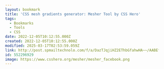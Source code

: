 ```yaml
---
layout: bookmark
title: 'CSS mesh gradients generator: Mesher Tool by CSS Hero'
tags:
  - Bookmarks
  - Tools
  - CSS
date: 2022-12-05T10:12:55.000Z
created: 2022-12-05T10:12:55.000Z
modified: 2025-03-17T02:53:59.059Z
link: http://post.spmailtechnolo.com/f/a/DazTJqjiHZ2EThbGfahwHA~~/AABEfgA~/RgRlKDrnP0QbaHR0cHM6Ly9jc3NoZXJvLm9yZy9tZXNoZXIvVwNzcGNCCmM89bVFY4SP0J5SFWFjY291bnRzQGVsbHlsb2VsLmNvbVgEAAAAAA~~
id: 552296929
image: https://www.csshero.org/mesher/mesher_facebook.png
---
```

